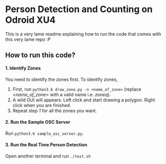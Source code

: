 # Person Detection and Counting on Odroid XU4

This is a very lame readme explaining how to run the code that comes with this very lame repo :P

## How to run this code?

#### 1. Identify Zones
You need to identify the zones first. To identify zones,
1. First, run `python3.6 draw_zone.py -n <name_of_zone>` (replace _<name_of_zone>_ with a valid name i.e. _zoneq_).
2. A wild GUI will appears. Left click and start drawing a polygon. Right click when you are finished.
3. Repeat step _1_ for all the zones you want.

#### 2. Run the Sample OSC Server
Run `python3.6 sample_osc_server.py`.

#### 3. Run the Real Time Person Detection
Open another terminal and run `./test.sh`
